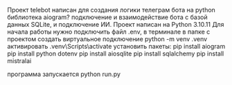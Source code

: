 Проект telebot написан для  создания логики
телеграм бота на python библиотека aiogram? подключение  и взаимодействие  бота с базой данных
SQLite, и подключение ИИ.
Проект написан на Python 3.10.11
Для начала работы нужно подключить файл .env,
в терминале  в папке с проектом создать виртуальное подключение
 python -m venv .venv
активировать 
.venv\Scripts\activate
установить пакеты:
 pip install aiogram
 pip install python dotenv
 pip install aiosqlite
 pip install sqlalchemy
 pip install mistralai

программа запускается 
 python run.py

